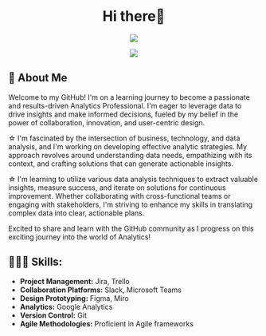 <!--### Hi there 👋

**Martatara/martatara** is a ✨ _special_ ✨ repository because its `README.md` (this file) appears on your GitHub profile.

Here are some ideas to get you started:

- 🔭 I’m currently working on ...
- 🌱 I’m currently learning ...
- 👯 I’m looking to collaborate on ...
- 🤔 I’m looking for help with ...
- 💬 Ask me about ...
- 📫 How to reach me: ...
- 😄 Pronouns: ...
- ⚡ Fun fact: ...
-->


<h1 align="center">Hi there👋</h1>
<p align="center">
  <a href="https://github.com/[YourGitHubUsername]">
    <img src="https://readme-typing-svg.herokuapp.com?lines=Product+Enthusiast+%F0%9F%9A%80;Jira%2C+Trello%2C+Figma+%E2%9C%A8;Miro%2C+Slack%2C+Google+Analytics+%F0%9F%9A%80;Git%2C+Agile%2C+Always+Learning+%F0%9F%93%9A&center=true&width=450&height=45">


  </a>
</p>

<p align="center">
  <img src="https://i.imgur.com/A6bWGFl.gif"/>
</p>

## 🐾 About Me

Welcome to my GitHub! I'm on a learning journey to become a passionate and results-driven Analytics Professional. I'm eager to leverage data to drive insights and make informed decisions, fueled by my belief in the power of collaboration, innovation, and user-centric design.

☆ I'm fascinated by the intersection of business, technology, and data analysis, and I'm working on developing effective analytic strategies. My approach revolves around understanding data needs, empathizing with its context, and crafting solutions that can generate actionable insights.

☆ I'm learning to utilize various data analysis techniques to extract valuable insights, measure success, and iterate on solutions for continuous improvement. Whether collaborating with cross-functional teams or engaging with stakeholders, I'm striving to enhance my skills in translating complex data into clear, actionable plans.

Excited to share and learn with the GitHub community as I progress on this exciting journey into the world of Analytics!

## 👩🏻‍💻 Skills:

- **Project Management:** Jira, Trello
- **Collaboration Platforms:** Slack, Microsoft Teams
- **Design Prototyping:** Figma, Miro
- **Analytics:** Google Analytics
- **Version Control:** Git
- **Agile Methodologies:** Proficient in Agile frameworks

